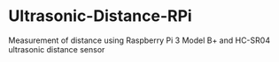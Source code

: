 # Ultrasonic-Distance-RPi
Measurement of distance using Raspberry Pi 3 Model B+ and HC-SR04 ultrasonic distance sensor

